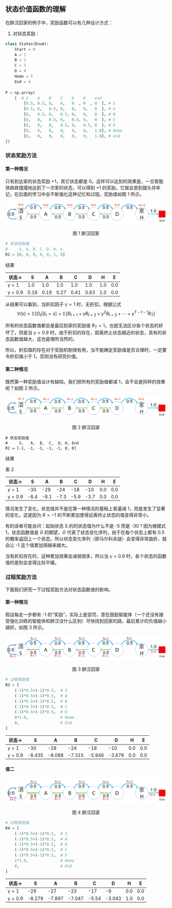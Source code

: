 
## 状态价值函数的理解


在醉汉回家的例子中，奖励函数可以有几种设计方式：

1. 对状态奖励：


```Python
class States(Enum):
    Start = 0
    A = 1
    B = 2
    C = 3
    D = 4
    Home = 5
    End = 6

P = np.array(
    [  # S    A    B    C    D    H    end   
        [0.5, 0.5, 0,   0,   0  , 0  , 0  ], # S
        [0.5, 0,   0.5, 0,   0,   0,   0  ], # A
        [0,   0.5, 0,   0.5, 0,   0,   0  ], # B
        [0,   0,   0.5, 0,   0.5, 0,   0  ], # C
        [0,   0,   0,   0.5, 0,   0.5, 0  ], # D
        [0,   0,   0,   0,   0,   0,   1.0], # Home
        [0,   0,   0,   0,   0,   0,   1.0], # end
])
```

### 状态奖励方法

#### 第一种情况

只有到达家的状态奖励 +1，其它状态都是 0。这样可以达到的效果是，一旦智能体跌跌撞撞地达到了一次家的状态，可以得到 +1 的奖励，它就会尝到甜头并牢记，在后面的学习中会不断强化这种记忆和过程。奖励值如图 1 所示。

<center>
<img src="./img/RandomWalker-1.png">

图 1 醉汉回家
</center>

```Python
# 状态奖励值
#     S, A, B, C, D, H, e
R1 = [0, 0, 0, 0, 0, 1, 0]
```

结果

|状态$\to$|S|A|B|C|D|H|E|
|-|-|-|-|-|-|-|-|
|$\gamma=1$|1.0|1.0|1.0|1.0|1.0|1.0|0.0|
|$\gamma=0.9$|0.16|0.19|0.27|0.41|0.63|1.0|0.0|

从结果可以看到，当折扣因子 $\gamma=1$ 时，无折扣，根据公式
$$
V(s)=\mathbb E [G_t|S_t=s]
=\mathbb E [ R_{t+1}+\gamma R_{t+2}+\gamma^2 R_{t+3}+ \cdots + \gamma^{T-t-1} R_T]
\tag{1}
$$

所有的状态函数值都会是最后到家的奖励值 $R_T=1$，也就无法区分各个状态的好坏了。但是当 $\gamma=0.9$ 时，由于折扣的存在，距离终止状态越近的状态，具有的状态函数值越大，这也是理所当然的。

所以，折扣值的存在对于奖励机制很有用，当不能确定奖励值是否合理时，一定要令折扣值小于 1，否则没有研究价值。

#### 第二种情况

既然第一种奖励值设计有缺陷，我们把所有的奖励值都减 1，会不会是同样的效果呢？如图 2 所示。

<center>
<img src="./img/RandomWalker-2.png">

图 2 醉汉回家
</center>

```
# 状态奖励值
#     S,   A,  B,  C,  D, H, End
R2 = [-1, -1, -1, -1, -1, 0, 0]
```

结果

表 2

|状态$\to$|S|A|B|C|D|H|E|
|-|-|-|-|-|-|-|-|
|$\gamma=1$|-30|-28|-24|-18|-10|0.0|0.0|
|$\gamma=0.9$|-8.4|-8.1|-7.3|-5.9|-3.7|0.0|0.0|

情况发生了变化，状态值并不是在第一种情况的基础上普遍减 1，而是发生了显著的变化，这是因为 $R=-1$ 的不断累加使得远离终止状态的值变得非常小。

有的读者可能会问：起始状态 S 的的状态值为什么不是 -5 而是 -30？因为根据式 1，状态函数值是 $G$ 的期望，$G$ 代表了状态变化序列，由于在每个状态上都有 0.5 的概率返回上一个状态，所以状态变化序列（即马尔科夫链）会变得非常曲折，就会让 -1 这个值累加得越来越大。

当有折扣存在时，这种累加效果会减弱很多，所以当 $\gamma=0.9$ 时，各个状态的函数值的差别会变得比较平缓。

### 过程奖励方法

下面我们研究一下过程奖励方法对状态函数值的影响。

#### 第一种情况

假设每走一步都有 -1 的“奖励”，实际上是惩罚，意在鼓励智能体（一个还没有接受强化训练的智能体和醉汉没什么区别）尽快找到回家的路，最后累计的负值越小越好。如图 3 所示。

<center>
<img src="./img/RandomWalker-3.png">

图 3 醉汉回家
</center>



```Python
# 过程奖励值
R3 = [
    (-1)*0.5+(-1)*0.5,  # S
    (-1)*0.5+(-1)*0.5,  # A
    (-1)*0.5+(-1)*0.5,  # B
    (-1)*0.5+(-1)*0.5,  # C
    (-1)*0.5+(-1)*0.5,  # D
    0*1.0,              # Home
    0,                  # End
]
```

|状态$\to$|S|A|B|C|D|H|E|
|-|-|-|-|-|-|-|-|
|$\gamma=1$|-30|-28|-24|-18|-10|0.0|0.0|
|$\gamma=0.9$|-8.435|-8.088|-7.315|-5.946|-3.676|0.0|0.0|

#### 值二

<center>
<img src="./img/RandomWalker-4.png">

图 4 醉汉回家
</center>

```Python
# 过程奖励值
R4 = [
    (-1)*0.5+(-1)*0.5,  # S
    (-1)*0.5+(-1)*0.5,  # A
    (-1)*0.5+(-1)*0.5,  # B
    (-1)*0.5+(-1)*0.5,  # C
    (-1)*0.5+(-1)*0.5,  # D
    1*1.0,              # Home
    0,                  # End
]
```

|状态$\to$|S|A|B|C|D|H|E|
|-|-|-|-|-|-|-|-|
|$\gamma=1$|-29|-27|-23|-17|-9|0.0|0.0|
|$\gamma=0.9$|-8.279|-7.897|-7.047|-5.54|-3.043|1.0|0.0|
